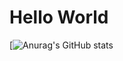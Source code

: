 # Hello World

  
[![Anurag's GitHub stats](https://github-readme-stats.vercel.app/api?username=AlienWolfX&show_icons=true&theme=dark)
